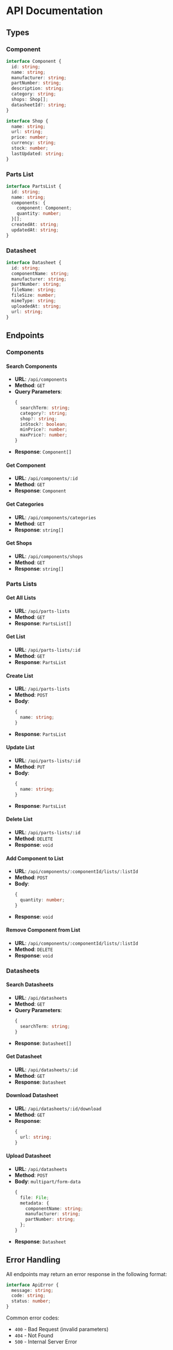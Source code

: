 # API Documentation

## Types

### Component

```typescript
interface Component {
  id: string;
  name: string;
  manufacturer: string;
  partNumber: string;
  description: string;
  category: string;
  shops: Shop[];
  datasheetId?: string;
}

interface Shop {
  name: string;
  url: string;
  price: number;
  currency: string;
  stock: number;
  lastUpdated: string;
}
```

### Parts List

```typescript
interface PartsList {
  id: string;
  name: string;
  components: {
    component: Component;
    quantity: number;
  }[];
  createdAt: string;
  updatedAt: string;
}
```

### Datasheet

```typescript
interface Datasheet {
  id: string;
  componentName: string;
  manufacturer: string;
  partNumber: string;
  fileName: string;
  fileSize: number;
  mimeType: string;
  uploadedAt: string;
  url: string;
}
```

## Endpoints

### Components

#### Search Components
- **URL**: `/api/components`
- **Method**: `GET`
- **Query Parameters**:
  ```typescript
  {
    searchTerm: string;
    category?: string;
    shop?: string;
    inStock?: boolean;
    minPrice?: number;
    maxPrice?: number;
  }
  ```
- **Response**: `Component[]`

#### Get Component
- **URL**: `/api/components/:id`
- **Method**: `GET`
- **Response**: `Component`

#### Get Categories
- **URL**: `/api/components/categories`
- **Method**: `GET`
- **Response**: `string[]`

#### Get Shops
- **URL**: `/api/components/shops`
- **Method**: `GET`
- **Response**: `string[]`

### Parts Lists

#### Get All Lists
- **URL**: `/api/parts-lists`
- **Method**: `GET`
- **Response**: `PartsList[]`

#### Get List
- **URL**: `/api/parts-lists/:id`
- **Method**: `GET`
- **Response**: `PartsList`

#### Create List
- **URL**: `/api/parts-lists`
- **Method**: `POST`
- **Body**:
  ```typescript
  {
    name: string;
  }
  ```
- **Response**: `PartsList`

#### Update List
- **URL**: `/api/parts-lists/:id`
- **Method**: `PUT`
- **Body**:
  ```typescript
  {
    name: string;
  }
  ```
- **Response**: `PartsList`

#### Delete List
- **URL**: `/api/parts-lists/:id`
- **Method**: `DELETE`
- **Response**: `void`

#### Add Component to List
- **URL**: `/api/components/:componentId/lists/:listId`
- **Method**: `POST`
- **Body**:
  ```typescript
  {
    quantity: number;
  }
  ```
- **Response**: `void`

#### Remove Component from List
- **URL**: `/api/components/:componentId/lists/:listId`
- **Method**: `DELETE`
- **Response**: `void`

### Datasheets

#### Search Datasheets
- **URL**: `/api/datasheets`
- **Method**: `GET`
- **Query Parameters**:
  ```typescript
  {
    searchTerm: string;
  }
  ```
- **Response**: `Datasheet[]`

#### Get Datasheet
- **URL**: `/api/datasheets/:id`
- **Method**: `GET`
- **Response**: `Datasheet`

#### Download Datasheet
- **URL**: `/api/datasheets/:id/download`
- **Method**: `GET`
- **Response**:
  ```typescript
  {
    url: string;
  }
  ```

#### Upload Datasheet
- **URL**: `/api/datasheets`
- **Method**: `POST`
- **Body**: `multipart/form-data`
  ```typescript
  {
    file: File;
    metadata: {
      componentName: string;
      manufacturer: string;
      partNumber: string;
    };
  }
  ```
- **Response**: `Datasheet`

## Error Handling

All endpoints may return an error response in the following format:

```typescript
interface ApiError {
  message: string;
  code: string;
  status: number;
}
```

Common error codes:
- `400` - Bad Request (invalid parameters)
- `404` - Not Found
- `500` - Internal Server Error 